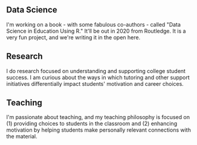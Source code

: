 ## Data Science

I'm working on a book - with some fabulous co-authors - called "Data Science in Education Using R." It'll be out in 2020 from Routledge. It is a very fun project, and we're writing it in the open here. 
 

## Research

I do research focused on understanding and supporting college student success. I am curious about the ways in which tutoring and other support initiatives differentially impact students' motivation and career choices. 

## Teaching

I'm passionate about teaching, and my teaching philosophy is focused on (1) providing choices to students in the classroom and (2) enhancing motivation by helping students make personally relevant connections with the material. 
